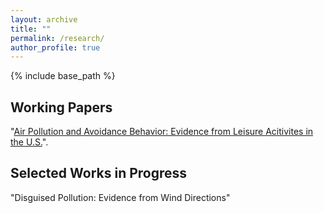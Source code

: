 ```yaml
---
layout: archive
title: ""
permalink: /research/
author_profile: true
---
```


{% include base_path %}



## Working Papers
"[Air Pollution and Avoidance Behavior: Evidence from Leisure Acitivites in the U.S.](https:/xinhuis.github.io/files/Pollution_Avoidance.pdf)". 



## Selected Works in Progress
"Disguised Pollution: Evidence from Wind Directions" 